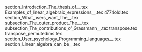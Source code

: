 section_Introduction_The_thesis_of__.tex
Examples_of_linear_algebraic_expressions__.tex
4774old.tex
section_What_users_want_The__.tex
subsection_The_outer_product_The__.tex
subsection_The_contributions_of_Grassmann__.tex
transpose.tex
transpose_permutedims.tex
section_User_psychology_Programming_languages__.tex
section_Linear_algebra_can_be__.tex
